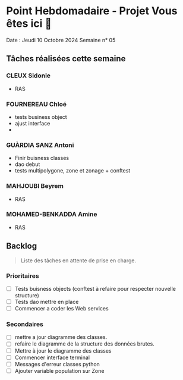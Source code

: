 # Point Hebdomadaire - Projet Vous êtes ici 🎯

Date : Jeudi 10 Octobre 2024
Semaine n° 05

## Tâches réalisées cette semaine

### CLEUX Sidonie

- RAS

### FOURNEREAU Chloé

- tests business object
- ajust interface
- 
### GUÀRDIA SANZ Antoni

- Finir buisness classes
- dao debut
- tests multipolygone, zone et zonage + conftest

###  MAHJOUBI Beyrem

- RAS


### MOHAMED-BENKADDA Amine

- RAS

## Backlog

> Liste des tâches en attente de prise en charge.

### Prioritaires

- [ ] Tests buisness objects (conftest à refaire pour respecter nouvelle structure)
- [ ] Tests dao mettre en place
- [ ] Commencer a coder les Web services

### Secondaires

- [ ] mettre a jour diagramme des classes.
- [ ] refaire le diagramme de la structure des données brutes.
- [ ] Mettre à jour le diagramme des classes 
- [ ] Commencer interface terminal
- [ ] Messages d'erreur classes python
- [ ] Ajouter variable population sur Zone 
